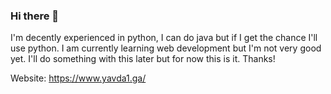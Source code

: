### Hi there 👋

I'm decently experienced in python, I can do java but if I get the chance I'll use python. I am currently learning web development but I'm not very good yet. I'll do something with this later but for now this is it. Thanks!

Website:
https://www.yavda1.ga/
<!--
**yavda1/yavda1** is a ✨ _special_ ✨ repository because its `README.md` (this file) appears on your GitHub profile.

Here are some ideas to get you started:

- 🔭 I’m currently working on ...
- 🌱 I’m currently learning ...
- 👯 I’m looking to collaborate on ...
- 🤔 I’m looking for help with ...
- 💬 Ask me about ...
- 📫 How to reach me: ...
- 😄 Pronouns: ...
- ⚡ Fun fact: ...
-->
